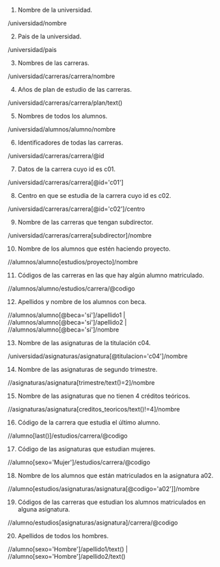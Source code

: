 1. Nombre de la universidad.

/universidad/nombre

2. Pais de la universidad.

/universidad/pais

3. Nombres de las carreras.

/universidad/carreras/carrera/nombre

4. Años de plan de estudio de las carreras.

/universidad/carreras/carrera/plan/text()

5. Nombres de todos los alumnos.

/universidad/alumnos/alumno/nombre

6. Identificadores de todas las carreras.

/universidad/carreras/carrera/@id

7. Datos de la carrera cuyo id es c01.

/universidad/carreras/carrera[@id='c01']

8. Centro en que se estudia de la carrera cuyo id es c02.

/universidad/carreras/carrera[@id='c02']/centro

9. Nombre de las carreras que tengan subdirector.

/universidad/carreras/carrera[subdirector]/nombre

10. Nombre de los alumnos que estén haciendo proyecto.

//alumnos/alumno[estudios/proyecto]/nombre

11. Códigos de las carreras en las que hay algún alumno matriculado.

//alumnos/alumno/estudios/carrera/@codigo

12. Apellidos y nombre de los alumnos con beca.

//alumnos/alumno[@beca='si']/apellido1 | //alumnos/alumno[@beca='si']/apellido2 | //alumnos/alumno[@beca='si']/nombre

13. Nombre de las asignaturas de la titulación c04.

/universidad/asignaturas/asignatura[@titulacion='c04']/nombre

14. Nombre de las asignaturas de segundo trimestre.

//asignaturas/asignatura[trimestre/text()=2]/nombre

15. Nombre de las asignaturas que no tienen 4 créditos teóricos.

//asignaturas/asignatura[creditos_teoricos/text()!=4]/nombre

16. Código de la carrera que estudia el último alumno.

//alumno[last()]/estudios/carrera/@codigo

17. Código de las asignaturas que estudian mujeres.

//alumno[sexo='Mujer']/estudios/carrera/@codigo

18. Nombre de los alumnos que están matriculados en la asignatura a02.

//alumno[estudios/asignaturas/asignatura[@codigo='a02']]/nombre

19. Códigos de las carreras que estudian los alumnos matriculados en alguna asignatura.

//alumno/estudios[asignaturas/asignatura]/carrera/@codigo

20. Apellidos de todos los hombres.

//alumno[sexo='Hombre']/apellido1/text() | //alumno[sexo='Hombre']/apellido2/text()


